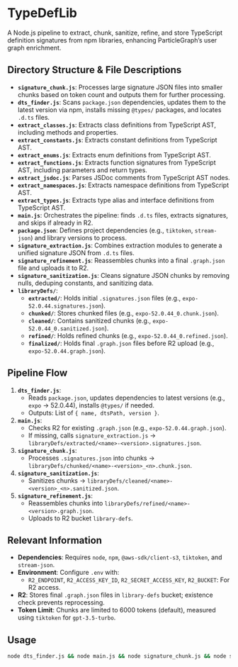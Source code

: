 # TypeDefLib

A Node.js pipeline to extract, chunk, sanitize, refine, and store TypeScript definition signatures from npm libraries, enhancing ParticleGraph’s user graph enrichment.

## Directory Structure & File Descriptions

- **`signature_chunk.js`**: Processes large signature JSON files into smaller chunks based on token count and outputs them for further processing.
- **`dts_finder.js`**: Scans `package.json` dependencies, updates them to the latest version via npm, installs missing `@types/` packages, and locates `.d.ts` files.
- **`extract_classes.js`**: Extracts class definitions from TypeScript AST, including methods and properties.
- **`extract_constants.js`**: Extracts constant definitions from TypeScript AST.
- **`extract_enums.js`**: Extracts enum definitions from TypeScript AST.
- **`extract_functions.js`**: Extracts function signatures from TypeScript AST, including parameters and return types.
- **`extract_jsdoc.js`**: Parses JSDoc comments from TypeScript AST nodes.
- **`extract_namespaces.js`**: Extracts namespace definitions from TypeScript AST.
- **`extract_types.js`**: Extracts type alias and interface definitions from TypeScript AST.
- **`main.js`**: Orchestrates the pipeline: finds `.d.ts` files, extracts signatures, and skips if already in R2.
- **`package.json`**: Defines project dependencies (e.g., `tiktoken`, `stream-json`) and library versions to process.
- **`signature_extraction.js`**: Combines extraction modules to generate a unified signature JSON from `.d.ts` files.
- **`signature_refinement.js`**: Reassembles chunks into a final `.graph.json` file and uploads it to R2.
- **`signature_sanitization.js`**: Cleans signature JSON chunks by removing nulls, deduping constants, and sanitizing data.
- **`libraryDefs/`**:
  - **`extracted/`**: Holds initial `.signatures.json` files (e.g., `expo-52.0.44.signatures.json`).
  - **`chunked/`**: Stores chunked files (e.g., `expo-52.0.44_0.chunk.json`).
  - **`cleaned/`**: Contains sanitized chunks (e.g., `expo-52.0.44_0.sanitized.json`).
  - **`refined/`**: Holds refined chunks (e.g., `expo-52.0.44_0.refined.json`).
  - **`finalized/`**: Holds final `.graph.json` files before R2 upload (e.g., `expo-52.0.44.graph.json`).

## Pipeline Flow

1. **`dts_finder.js`**:
   - Reads `package.json`, updates dependencies to latest versions (e.g., `expo` → 52.0.44), installs `@types/` if needed.
   - Outputs: List of `{ name, dtsPath, version }`.
2. **`main.js`**:
   - Checks R2 for existing `.graph.json` (e.g., `expo-52.0.44.graph.json`).
   - If missing, calls `signature_extraction.js` → `libraryDefs/extracted/<name>-<version>.signatures.json`.
3. **`signature_chunk.js`**:
   - Processes `.signatures.json` into chunks → `libraryDefs/chunked/<name>-<version>_<n>.chunk.json`.
4. **`signature_sanitization.js`**:
   - Sanitizes chunks → `libraryDefs/cleaned/<name>-<version>_<n>.sanitized.json`.
5. **`signature_refinement.js`**:
   - Reassembles chunks into `libraryDefs/refined/<name>-<version>.graph.json`.
   - Uploads to R2 bucket `library-defs`.

## Relevant Information

- **Dependencies**: Requires `node`, `npm`, `@aws-sdk/client-s3`, `tiktoken`, and `stream-json`.
- **Environment**: Configure `.env` with:
  - `R2_ENDPOINT`, `R2_ACCESS_KEY_ID`, `R2_SECRET_ACCESS_KEY`, `R2_BUCKET`: For R2 access.
- **R2**: Stores final `.graph.json` files in `library-defs` bucket; existence check prevents reprocessing.
- **Token Limit**: Chunks are limited to 6000 tokens (default), measured using `tiktoken` for `gpt-3.5-turbo`.

## Usage

```bash
node dts_finder.js && node main.js && node signature_chunk.js && node signature_sanitization.js && node signature_refinement.js